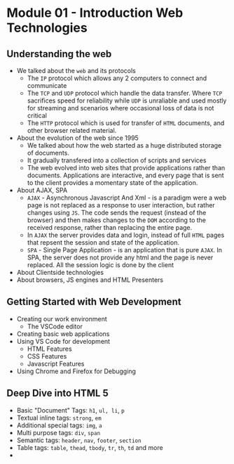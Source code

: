 # Module 01 - Introduction Web Technologies

## Understanding the web
- We talked about the `web` and its protocols
    - The `IP` protocol which allows any 2 computers to connect and communicate
    - The `TCP` and `UDP` protocol which handle the data transfer. Where `TCP` sacrifices speed for reliability while `UDP` is unraliable and used mostly for streaming and scenarios where occasional loss of data is not critical
    - The `HTTP` protocol which is used for transfer of `HTML` documents, and other browser related material.
- About the evolution of the web since 1995
    - We talked about how the web started as a huge distributed storage of documents.
    - It gradually transfered into a collection of scripts and services
    - The web evolved into web sites that provide applications rather than documents. Applications are interactive, and every page that is sent to the client provides a momentary state of the application.
- About AJAX, SPA
    - `AJAX` - Asynchronous Javascript And Xml - is a paradigm were a web page is not replaced as a response to user interaction, but rather changes using `JS`. The code sends the request (instead of the browser) and then makes changes to the `DOM` according to the received response, rather than replacing the entire page.
    - In `AJAX` the server provides data and login, instead of full `HTML` pages that repsent the session and state of the application.
    - `SPA` - Single Page Application - is an application that is pure `AJAX`. In SPA, the server does not provide any html and the page is never replaced. All the session logic is done by the client
- About Clientside technologies
- About browsers, JS engines and HTML Presenters

## Getting Started with Web Development
- Creating our work environment
    - The VSCode editor
- Creating basic web applications
- Using VS Code for development
    - HTML Features
    - CSS Features
    - Javascript Features
- Using Chrome and Firefox for Debugging

## Deep Dive into HTML 5
- Basic "Document" Tags: `h1`, `ul, li`, `p`
- Textual inline tags: `strong`, `em`
- Additional special tags: `img`, `a`
- Multi purpose tags: `div`, `span`
- Semantic tags: `header`, `nav`, `footer`, `section`
- Table tags: `table`, `thead`, `tbody`, `tr`, `th`, `td` and more
- 

